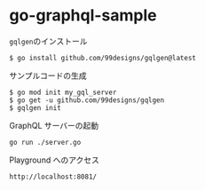 # go-graphql-sample

`gqlgen`のインストール

```
$ go install github.com/99designs/gqlgen@latest
```

サンプルコードの生成

```
$ go mod init my_gql_server
$ go get -u github.com/99designs/gqlgen
$ gqlgen init
```

GraphQL サーバーの起動

```
go run ./server.go
```

Playground へのアクセス

`http://localhost:8081/`
